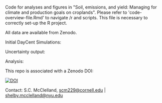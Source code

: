 Code for analyses and figures in "Soil, emissions, and yield: Managing for climate and production goals on croplands".
Please refer to 'code-overview-file.Rmd' to navigate /r and scripts. This file is necessary to correctly set-up the R project. 

All data are available from Zenodo.

Initial DayCent Simulations: 

Uncertainty output:

Analysis: 

This repo is associated with a Zenodo DOI:

[![DOI](https://zenodo.org/badge/DOI/10.5281/zenodo.14907984.svg)](https://doi.org/10.5281/zenodo.14907984)

Contact: S.C. McClelland, scm229@cornell.edu | shelby.mcclelland@nyu.edu
